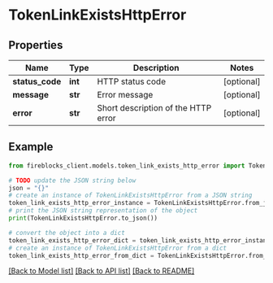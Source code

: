# TokenLinkExistsHttpError


## Properties

Name | Type | Description | Notes
------------ | ------------- | ------------- | -------------
**status_code** | **int** | HTTP status code | [optional] 
**message** | **str** | Error message | [optional] 
**error** | **str** | Short description of the HTTP error | [optional] 

## Example

```python
from fireblocks_client.models.token_link_exists_http_error import TokenLinkExistsHttpError

# TODO update the JSON string below
json = "{}"
# create an instance of TokenLinkExistsHttpError from a JSON string
token_link_exists_http_error_instance = TokenLinkExistsHttpError.from_json(json)
# print the JSON string representation of the object
print(TokenLinkExistsHttpError.to_json())

# convert the object into a dict
token_link_exists_http_error_dict = token_link_exists_http_error_instance.to_dict()
# create an instance of TokenLinkExistsHttpError from a dict
token_link_exists_http_error_from_dict = TokenLinkExistsHttpError.from_dict(token_link_exists_http_error_dict)
```
[[Back to Model list]](../README.md#documentation-for-models) [[Back to API list]](../README.md#documentation-for-api-endpoints) [[Back to README]](../README.md)


